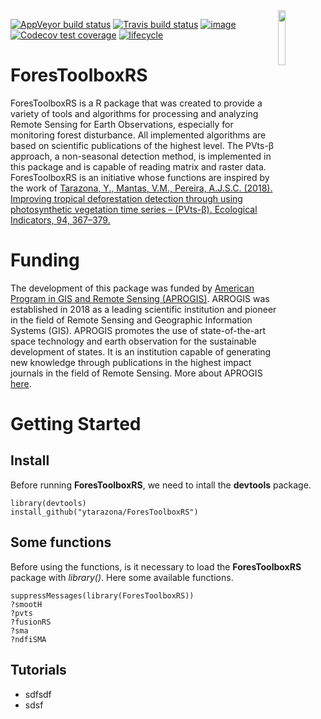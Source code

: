 <img src="https://raw.githubusercontent.com/ytarazona/ForesToolboxRS/master/man/figures/logo.png" align="right" width = 15%/>

[![AppVeyor build
status](https://ci.appveyor.com/api/projects/status/github/csaybar/forestoolboxrs?branch=dev&svg=true)](https://ci.appveyor.com/project/csaybar/forestoolboxrs)
[![Travis build
status](https://travis-ci.org/csaybar/ForesToolboxRS.svg?branch=master)](https://travis-ci.org/csaybar/ForesToolboxRS)
[![image](https://img.shields.io/badge/License-MIT-yellow.svg)](https://opensource.org/licenses/MIT)
[![Codecov test
coverage](https://codecov.io/gh/csaybar/ForesToolboxRS/branch/master/graph/badge.svg)](https://codecov.io/gh/csaybar/ForesToolboxRS?branch=dev)
[![lifecycle](https://img.shields.io/badge/lifecycle-stable-brightgreen.svg)](https://www.tidyverse.org/lifecycle/#experimental)

# ForesToolboxRS

ForesToolboxRS is a R package that was created to provide a variety of tools and algorithms for processing and analyzing Remote Sensing for Earth Observations, especially for monitoring forest disturbance. All implemented algorithms are based on scientific publications of the highest level. The PVts-β approach, a non-seasonal detection method, is implemented in this package and is capable of reading matrix and raster data. ForesToolboxRS is an initiative whose functions are inspired by the work of [Tarazona, Y., Mantas, V.M., Pereira, A.J.S.C. (2018). Improving tropical deforestation detection through using photosynthetic vegetation time series – (PVts-β). Ecological Indicators, 94, 367–379.](https://doi.org/10.1016/j.ecolind.2018.07.012)

# Funding

The development of this package was funded by [American Program in GIS and Remote Sensing (APROGIS)](https://www.apgis-rs.com/). ARROGIS was established in 2018 as a leading scientific institution and pioneer in the field of Remote Sensing and Geographic Information Systems (GIS). APROGIS promotes the use of state-of-the-art space technology and earth observation for the sustainable development of states. It is an institution capable of generating new knowledge through publications in the highest impact journals in the field of Remote Sensing. More about APROGIS [here](https://www.apgis-rs.com/acerca-de-nosotros/mision-y-vision).

# Getting Started

## Install
Before running **ForesToolboxRS**, we need to intall the **devtools** package.

    library(devtools)
    install_github("ytarazona/ForesToolboxRS")

## Some functions
Before using the functions, is it necessary to load the **ForesToolboxRS** package with *library()*. Here some available functions. 

    suppressMessages(library(ForesToolboxRS))
    ?smootH 
    ?pvts
    ?fusionRS
    ?sma
    ?ndfiSMA
## Tutorials
- sdfsdf
- sdsf
